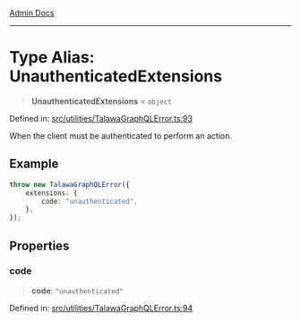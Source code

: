 [Admin Docs](/)

***

# Type Alias: UnauthenticatedExtensions

> **UnauthenticatedExtensions** = `object`

Defined in: [src/utilities/TalawaGraphQLError.ts:93](https://github.com/gautam-divyanshu/talawa-api/blob/84910820371ade6fdca33545b3a0fc1e929731b2/src/utilities/TalawaGraphQLError.ts#L93)

When the client must be authenticated to perform an action.

## Example

```ts
throw new TalawaGraphQLError({
	extensions: {
		code: "unauthenticated",
	},
});
```

## Properties

### code

> **code**: `"unauthenticated"`

Defined in: [src/utilities/TalawaGraphQLError.ts:94](https://github.com/gautam-divyanshu/talawa-api/blob/84910820371ade6fdca33545b3a0fc1e929731b2/src/utilities/TalawaGraphQLError.ts#L94)
